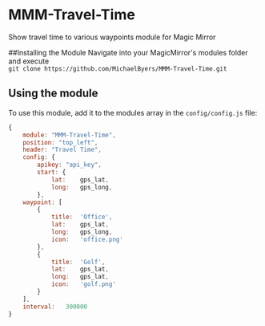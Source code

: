 # MMM-Travel-Time
Show travel time to various waypoints module for Magic Mirror

##Installing the Module
Navigate into your MagicMirror's modules folder and execute <br>
`git clone https://github.com/MichaelByers/MMM-Travel-Time.git`
## Using the module

To use this module, add it to the modules array in the `config/config.js` file:
````javascript
{
	module: "MMM-Travel-Time",
	position: "top_left",
	header: "Travel Time",
	config: {
		apikey: "api_key",
		start: {
			lat:	gps_lat,
			long: 	gps_long,
		},
	waypoint: [
		{
			title:	'Office',
			lat:	gps_lat,
			long: 	gps_long,
			icon: 	'office.png'
		},
		{
			title:	'Golf',
			lat:	gps_lat,
			long: 	gps_lat,
			icon: 	'golf.png'
		}
	],
	interval:   300000
}
````

